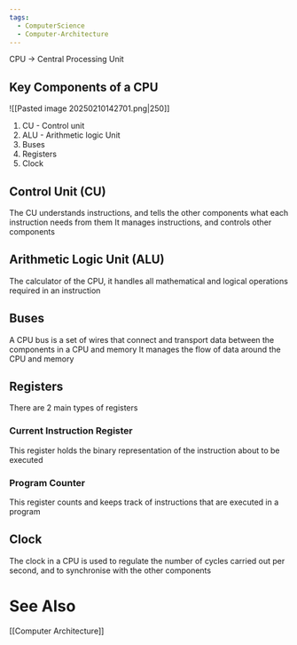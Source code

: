 ```yaml
---
tags:
  - ComputerScience
  - Computer-Architecture
---
```

CPU -> Central Processing Unit
## Key Components of a CPU
![[Pasted image 20250210142701.png|250]]
1. CU - Control unit
2. ALU - Arithmetic logic Unit
3. Buses
4. Registers
5. Clock

## Control Unit (CU)
The CU understands instructions, and tells the other components what each instruction needs from them
It manages instructions, and controls other components

## Arithmetic Logic Unit (ALU)
The calculator of the CPU, it handles all mathematical and logical operations required in an instruction

## Buses
A CPU bus is a set of wires that connect and transport data between the components in a CPU and memory
It manages the flow of data around the CPU and memory

## Registers
There are 2 main types of registers

### Current Instruction Register
This register holds the binary representation of the instruction about to be executed

### Program Counter
This register counts and keeps track of instructions that are executed in a program

## Clock
The clock in a CPU is used to regulate the number of cycles carried out per second, and to synchronise with the other components

# See Also
[[Computer Architecture]]